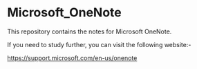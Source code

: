 # Microsoft_OneNote
This repository contains the notes for Microsoft OneNote.


If you need to study further, you can visit the following website:-


https://support.microsoft.com/en-us/onenote

